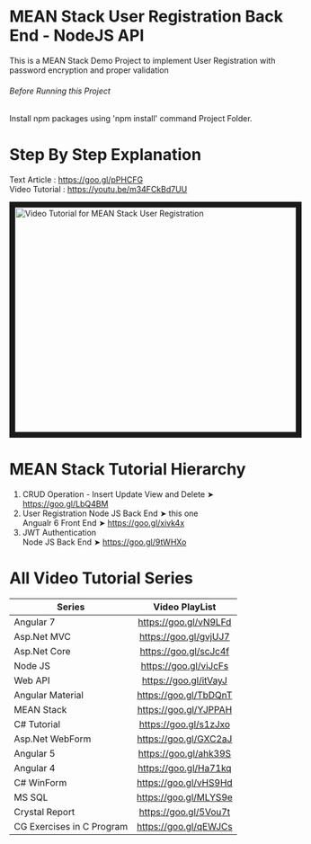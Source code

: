 # MEAN Stack User Registration Back End - NodeJS API
This is a MEAN Stack Demo Project to implement User Registration with password encryption and proper validation

###### Before Running this Project
Install npm packages using 'npm install' command Project Folder. 
 
 # Step By Step Explanation
 
 Text Article : https://goo.gl/pPHCFG <br/>
 Video Tutorial : https://youtu.be/m34FCkBd7UU
 
 <a href="http://www.youtube.com/watch?feature=player_embedded&v=m34FCkBd7UU
" target="_blank"><img src="http://img.youtube.com/vi/m34FCkBd7UU/0.jpg" 
alt="Video Tutorial for MEAN Stack User Registration" width="500" height="400" border="10" /></a>

# MEAN Stack Tutorial Hierarchy
1. CRUD Operation - Insert Update View and Delete ➤ https://goo.gl/LbQ4BM
2. User Registration 
    Node JS Back End ➤ this one <br/>
    Angualr 6 Front End ➤ https://goo.gl/xivk4x <br/>
3. JWT Authentication <br/>
    Node JS Back End  ➤ https://goo.gl/9tWHXo


# All Video Tutorial Series
| Series        | Video PlayList          |
| ------------- |:-------------:|
| Angular 7|https://goo.gl/vN9LFd  |
| Asp.Net MVC|https://goo.gl/gvjUJ7  |
| Asp.Net Core|https://goo.gl/scJc4f  |
| Node JS|https://goo.gl/viJcFs  |
| Web API|https://goo.gl/itVayJ  |
| Angular Material|https://goo.gl/TbDQnT  |
| MEAN Stack|https://goo.gl/YJPPAH  |
| C# Tutorial|https://goo.gl/s1zJxo  |
| Asp.Net WebForm|https://goo.gl/GXC2aJ  |
| Angular 5|https://goo.gl/ahk39S  |
| Angular 4|https://goo.gl/Ha71kq  |
| C# WinForm|https://goo.gl/vHS9Hd  |
| MS SQL|https://goo.gl/MLYS9e  |
| Crystal Report|https://goo.gl/5Vou7t  |
| CG Exercises in C Program|https://goo.gl/qEWJCs  |
